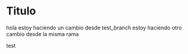 # Titulo
hola estoy haciendo un cambio desde test_branch
estoy haciendo otro cambio desde la misma rama


test